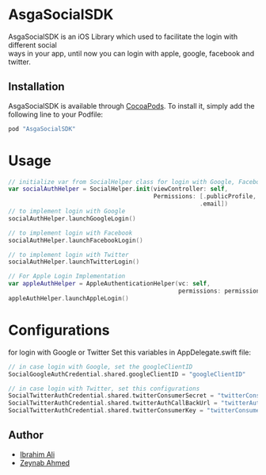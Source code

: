 # AsgaSocialSDK
AsgaSocialSDK is an iOS Library which used to facilitate the login with different social  
ways in your app, until now you can login with apple, google, facebook and twitter.

## Installation

AsgaSocialSDK is available through [CocoaPods](http://cocoapods.org). To install
it, simply add the following line to your Podfile:

```ruby
pod "AsgaSocialSDK"
```

# Usage

```swift
// initialize var from SocialHelper class for login with Google, Facebook and Twitter
var socialAuthHelper = SocialHelper.init(viewController: self,
                                         Permissions: [.publicProfile,
                                                      .email])
// to implement login with Google
socialAuthHelper.launchGoogleLogin()

// to implement login with Facebook
socialAuthHelper.launchFacebookLogin()

// to implement login with Twitter
socialAuthHelper.launchTwitterLogin()

// For Apple Login Implementation                                
var appleAuthHelper = AppleAuthenticationHelper(vc: self,
                                                permissions: permissions)
appleAuthHelper.launchAppleLogin()
```      
# Configurations
for login with Google or Twitter Set this variables in AppDelegate.swift file:

```swift
// in case login with Google, set the googleClientID
SocialGoogleAuthCredential.shared.googleClientID = "googleClientID"

// in case login with Twitter, set this configurations
SocialTwitterAuthCredential.shared.twitterConsumerSecret = "twitterConsumerSecret"
SocialTwitterAuthCredential.shared.twitterAuthCallBackUrl = "twitterAuthCallBackUrl"
SocialTwitterAuthCredential.shared.twitterConsumerKey = "twitterConsumerKey"

```      

## Author
* [Ibrahim Ali](https://github.com/IbrahimAli2017)
* [Zeynab Ahmed](https://github.com/ZeynabAhmed)
